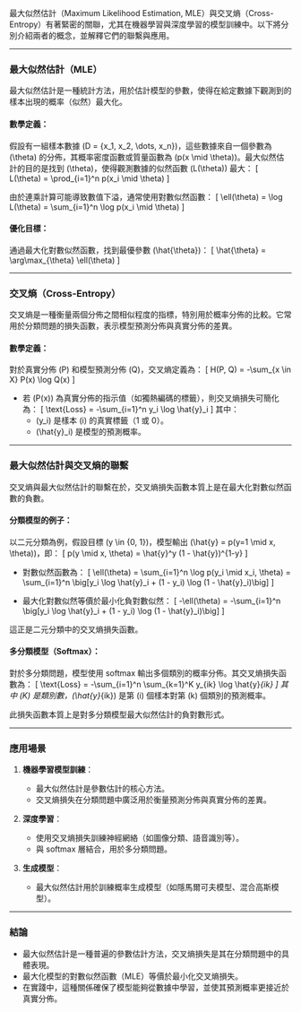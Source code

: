 最大似然估計（Maximum Likelihood Estimation, MLE）與交叉熵（Cross-Entropy）有著緊密的關聯，尤其在機器學習與深度學習的模型訓練中。以下將分別介紹兩者的概念，並解釋它們的聯繫與應用。

---

### **最大似然估計（MLE）**

最大似然估計是一種統計方法，用於估計模型的參數，使得在給定數據下觀測到的樣本出現的概率（似然）最大化。

#### **數學定義**：
假設有一組樣本數據 \(D = \{x_1, x_2, \dots, x_n\}\)，這些數據來自一個參數為 \(\theta\) 的分佈，其概率密度函數或質量函數為 \(p(x \mid \theta)\)。最大似然估計的目的是找到 \(\theta\)，使得觀測數據的似然函數 \(L(\theta)\) 最大：
\[
L(\theta) = \prod_{i=1}^n p(x_i \mid \theta)
\]

由於連乘計算可能導致數值下溢，通常使用對數似然函數：
\[
\ell(\theta) = \log L(\theta) = \sum_{i=1}^n \log p(x_i \mid \theta)
\]

#### **優化目標**：
通過最大化對數似然函數，找到最優參數 \(\hat{\theta}\)：
\[
\hat{\theta} = \arg\max_{\theta} \ell(\theta)
\]

---

### **交叉熵（Cross-Entropy）**

交叉熵是一種衡量兩個分佈之間相似程度的指標，特別用於概率分佈的比較。它常用於分類問題的損失函數，表示模型預測分佈與真實分佈的差異。

#### **數學定義**：
對於真實分佈 \(P\) 和模型預測分佈 \(Q\)，交叉熵定義為：
\[
H(P, Q) = -\sum_{x \in X} P(x) \log Q(x)
\]

- 若 \(P(x)\) 為真實分佈的指示值（如獨熱編碼的標籤），則交叉熵損失可簡化為：
  \[
  \text{Loss} = -\sum_{i=1}^n y_i \log \hat{y}_i
  \]
  其中：
  - \(y_i\) 是樣本 \(i\) 的真實標籤（1 或 0）。
  - \(\hat{y}_i\) 是模型的預測概率。

---

### **最大似然估計與交叉熵的聯繫**

交叉熵與最大似然估計的聯繫在於，交叉熵損失函數本質上是在最大化對數似然函數的負數。

#### **分類模型的例子**：
以二元分類為例，假設目標 \(y \in \{0, 1\}\)，模型輸出 \(\hat{y} = p(y=1 \mid x, \theta)\)，即：
\[
p(y \mid x, \theta) = \hat{y}^y (1 - \hat{y})^{1-y}
\]

- 對數似然函數為：
  \[
  \ell(\theta) = \sum_{i=1}^n \log p(y_i \mid x_i, \theta) = \sum_{i=1}^n \big[y_i \log \hat{y}_i + (1 - y_i) \log (1 - \hat{y}_i)\big]
  \]

- 最大化對數似然等價於最小化負對數似然：
  \[
  -\ell(\theta) = -\sum_{i=1}^n \big[y_i \log \hat{y}_i + (1 - y_i) \log (1 - \hat{y}_i)\big]
  \]

這正是二元分類中的交叉熵損失函數。

#### **多分類模型（Softmax）**：
對於多分類問題，模型使用 softmax 輸出多個類別的概率分佈。其交叉熵損失函數為：
\[
\text{Loss} = -\sum_{i=1}^n \sum_{k=1}^K y_{ik} \log \hat{y}_{ik}
\]
其中 \(K\) 是類別數，\(\hat{y}_{ik}\) 是第 \(i\) 個樣本對第 \(k\) 個類別的預測概率。

此損失函數本質上是對多分類模型最大似然估計的負對數形式。

---

### **應用場景**

1. **機器學習模型訓練**：
   - 最大似然估計是參數估計的核心方法。
   - 交叉熵損失在分類問題中廣泛用於衡量預測分佈與真實分佈的差異。

2. **深度學習**：
   - 使用交叉熵損失訓練神經網絡（如圖像分類、語音識別等）。
   - 與 softmax 層結合，用於多分類問題。

3. **生成模型**：
   - 最大似然估計用於訓練概率生成模型（如隱馬爾可夫模型、混合高斯模型）。

---

### **結論**

- 最大似然估計是一種普遍的參數估計方法，交叉熵損失是其在分類問題中的具體表現。
- 最大化模型的對數似然函數（MLE）等價於最小化交叉熵損失。
- 在實踐中，這種關係確保了模型能夠從數據中學習，並使其預測概率更接近於真實分佈。